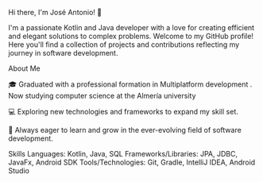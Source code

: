 Hi there, I'm José Antonio! 👋

I'm a passionate Kotlin and Java developer with a love for creating efficient and elegant solutions to complex problems. Welcome to my GitHub profile! Here you'll find a collection of projects and contributions reflecting my journey in software development.

About Me

🎓 Graduated with a professional formation in Multiplatform development . Now studying computer science at the Almería university 

💻 Exploring new technologies and frameworks to expand my skill set.

🌱 Always eager to learn and grow in the ever-evolving field of software development.

Skills
Languages: Kotlin, Java, SQL
Frameworks/Libraries: JPA, JDBC, JavaFx, Android SDK
Tools/Technologies: Git, Gradle, IntelliJ IDEA, Android Studio
